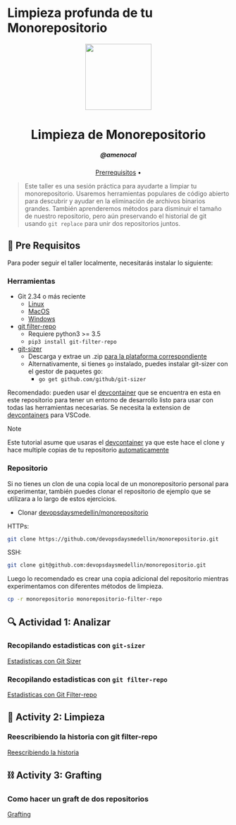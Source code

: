 # Limpieza profunda de tu Monorepositorio

<p align="center">
  <img width="150" height="150" src="https://ghicons.github.com/assets/images/blue/png/Daily%20experience.png" />
</p>
<h1 align="center">Limpieza de Monorepositorio</h1>
<h5 align="center">@amenocal</h3>

<p align="center">
  <a href="#mega-pre-requisitos">Prerrequisitos</a> •
</p>

> Este taller es una sesión práctica para ayudarte a limpiar tu monorepositorio. Usaremos herramientas populares de código abierto para descubrir y ayudar en la eliminación de archivos binarios grandes. También aprenderemos métodos para disminuir el tamaño de nuestro repositorio, pero aún preservando el historial de git usando `git replace` para unir dos repositorios juntos.

## :mega: Pre Requisitos

Para poder seguir el taller localmente, necesitarás instalar lo siguiente:

### Herramientas

- Git 2.34 o más reciente
  - [Linux](https://git-scm.com/download/linux)
  - [MacOS](https://git-scm.com/download/mac)
  - [Windows](https://git-scm.com/download/win)
- [git filter-repo](https://github.com/newren/git-filter-repo/blob/main/INSTALL.md)
  - Requiere python3 >= 3.5
  - `pip3 install git-filter-repo`
- [git-sizer](https://github.com/github/git-sizer)
  - Descarga y extrae un .zip [para la plataforma correspondiente](https://github.com/github/git-sizer#getting-started)
  - Alternativamente, si tienes `go` instalado, puedes instalar git-sizer con el gestor de paquetes go:
    - `go get github.com/github/git-sizer`

Recomendado: pueden usar el [devcontainer](.devcontainer) que se encuentra en esta en este repositorio para tener un entorno de desarrollo listo para usar con todas las herramientas necesarias. Se necesita la extension de [devcontainers](https://code.visualstudio.com/docs/devcontainers/containers) para VSCode.

>[!NOTE]
> Este tutorial asume que usaras el [devcontainer](.devcontainer/devcontainer.json) ya que este hace el clone y hace multiple copias de tu repositorio [automaticamente](.devcontainer/on-create-command.sh)

### Repositorio

Si no tienes un clon de una copia local de un monorepositorio personal para experimentar, también puedes clonar el repositorio de ejemplo que se utilizara a lo largo de estos ejercicios.

- Clonar [devopsdaysmedellin/monorepositorio](https://github.com/devopsdaysmedellin/monorepositorio)

HTTPs:

```sh
git clone https://github.com/devopsdaysmedellin/monorepositorio.git
```

SSH:

```sh
git clone git@github.com:devopsdaysmedellin/monorepositorio.git
```

Luego lo recomendado es crear una copia adicional del repositorio mientras experimentamos con diferentes métodos de limpieza.

```sh
cp -r monorepositorio monorepositorio-filter-repo
```

## :mag: Actividad 1: Analizar

### Recopilando estadisticas con `git-sizer`

[Estadisticas con Git Sizer](./actividades/git-sizer.md)

### Recopilando estadisticas con `git filter-repo`

[Estadisticas con Git Filter-repo](./actividades/git-filter-repo-estadisticas.md)

## :broom: Activity 2: Limpieza

### Reescribiendo la historia con git filter-repo

[Reescribiendo la historia](./actividades/reescribiendo-historia.md)

## :chains: Activity 3: Grafting

### Como hacer un graft de dos repositorios

[Grafting](./actividades/grafting-repositorio.md)
